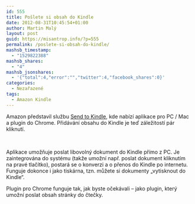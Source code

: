 ```yaml
---
id: 555
title: Pošlete si obsah do Kindle
date: 2012-08-31T10:45:54+01:00
author: Martin Malý
layout: post
guid: https://misantrop.info/?p=555
permalink: /poslete-si-obsah-do-kindle/
mashsb_timestamp:
  - "1529822388"
mashsb_shares:
  - "4"
mashsb_jsonshares:
  - '{"total":4,"error":"","twitter":4,"facebook_shares":0}'
categories:
  - Nezařazené
tags:
  - Amazon Kindle
---
```

Amazon představil službu [Send to Kindle](https://www.amazon.com/gp/sendtokindle), kde nabízí aplikace pro PC / Mac a plugin do Chrome. Přidávání obsahu do Kindle je teď záležitostí pár kliknutí.

<!--more-->

&nbsp;

Aplikace umožňuje poslat libovolný dokument do Kindle přímo z PC. Je zaintegrována do systému (takže umožní např. poslat dokument kliknutím na pravé tlačítko), postará se o konverzi a o přenos do Kindle po internetu. Funguje dokonce i jako tiskárna, tzn. můžete si dokumenty &#8222;vytisknout do Kindle&#8220;.

Plugin pro Chrome funguje tak, jak byste očekávali &#8211; jako plugin, který umožní poslat obsah stránky do čtečky.<a href="https://misantrop.info/poslete-si-obsah-do-kindle/s2k-setup-sprite-_v392476184_/" rel="attachment wp-att-556"><br /> </a>